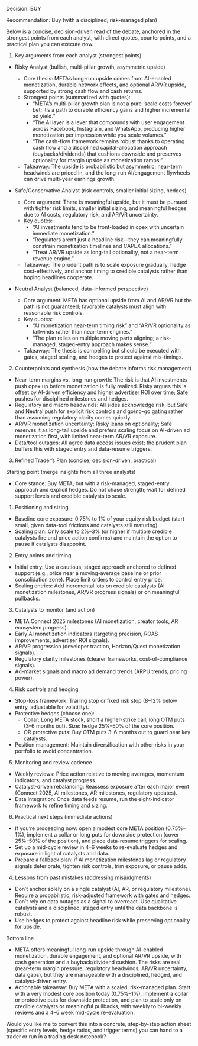 Decision: BUY

Recommendation: Buy (with a disciplined, risk-managed plan)

Below is a concise, decision-driven read of the debate, anchored in the strongest points from each analyst, with direct quotes, counterpoints, and a practical plan you can execute now.

1) Key arguments from each analyst (strongest points)

- Risky Analyst (bullish, multi-pillar growth, asymmetric upside)
  - Core thesis: META’s long-run upside comes from AI-enabled monetization, durable network effects, and optional AR/VR upside, supported by strong cash flow and cash returns.
  - Strongest points (summarized with quotes):
    - “META’s multi-pillar growth plan is not a pure ‘scale costs forever’ bet; it’s a path to durable efficiency gains and higher incremental ad yield.”
    - “The AI layer is a lever that compounds with user engagement across Facebook, Instagram, and WhatsApp, producing higher monetization per impression while you scale volumes.”
    - “The cash-flow framework remains robust thanks to operating cash flow and a disciplined capital-allocation approach (buybacks/dividends) that cushions downside and preserves optionality for margin upside as monetization ramps.”
  - Takeaway: The upside is probabilistic but asymmetric; near-term headwinds are priced in, and the long-run AI/engagement flywheels can drive multi-year earnings growth.

- Safe/Conservative Analyst (risk controls, smaller initial sizing, hedges)
  - Core argument: There is meaningful upside, but it must be pursued with tighter risk limits, smaller initial sizing, and meaningful hedges due to AI costs, regulatory risk, and AR/VR uncertainty.
  - Key quotes:
    - “AI investments tend to be front-loaded in opex with uncertain immediate monetization.”
    - “Regulators aren’t just a headline risk—they can meaningfully constrain monetization timelines and CAPEX allocations.”
    - “Treat AR/VR upside as long-tail optionality, not a near-term revenue engine.”
  - Takeaway: The prudent path is to scale exposure gradually, hedge cost-effectively, and anchor timing to credible catalysts rather than hoping headlines cooperate.

- Neutral Analyst (balanced, data-informed perspective)
  - Core argument: META has optional upside from AI and AR/VR but the path is not guaranteed; favorable catalysts must align with reasonable risk controls.
  - Key quotes:
    - “AI monetization near-term timing risk” and “AR/VR optionality as tailwinds rather than near-term engines.”
    - “The plan relies on multiple moving parts aligning; a risk-managed, staged-entry approach makes sense.”
  - Takeaway: The thesis is compelling but should be executed with gates, staged scaling, and hedges to protect against mis-timings.

2) Counterpoints and synthesis (how the debate informs risk management)

- Near-term margins vs. long-run growth: The risk is that AI investments push opex up before monetization is fully realized. Risky argues this is offset by AI-driven efficiency and higher advertiser ROI over time; Safe pushes for disciplined milestones and hedges.
- Regulatory and macro headwinds: All sides acknowledge risk, but Safe and Neutral push for explicit risk controls and go/no-go gating rather than assuming regulatory clarity comes quickly.
- AR/VR monetization uncertainty: Risky leans on optionality; Safe reserves it as long-tail upside and prefers scaling focus on AI-driven ad monetization first, with limited near-term AR/VR exposure.
- Data/tool outages: All agree data access issues exist; the prudent plan buffers this with staged entry and data-resume triggers.

3) Refined Trader’s Plan (concise, decision-driven, practical)

Starting point (merge insights from all three analysts)
- Core stance: Buy META, but with a risk-managed, staged-entry approach and explicit hedges. Do not chase strength; wait for defined support levels and credible catalysts to scale.

1) Positioning and sizing
- Baseline core exposure: 0.75% to 1% of your equity risk budget (start small, given data-tool frictions and catalysts still maturing).
- Scaling plan: Only scale to 2%–3% (or higher if multiple credible catalysts fire and price action confirms) and maintain the option to pause if catalysts disappoint.

2) Entry points and timing
- Initial entry: Use a cautious, staged approach anchored to defined support (e.g., price near a moving-average baseline or prior consolidation zone). Place limit orders to control entry price.
- Scaling entries: Add incremental lots on credible catalysts (AI monetization milestones, AR/VR progress signals) or on meaningful pullbacks.

3) Catalysts to monitor (and act on)
- META Connect 2025 milestones (AI monetization, creator tools, AR ecosystem progress).
- Early AI monetization indicators (targeting precision, ROAS improvements, advertiser ROI signals).
- AR/VR progression (developer traction, Horizon/Quest monetization signals).
- Regulatory clarity milestones (clearer frameworks, cost-of-compliance signals).
- Ad-market signals and macro ad demand trends (ARPU trends, pricing power).

4) Risk controls and hedging
- Stop-loss framework: Trailing stop or fixed risk stop (8–12% below entry, adjustable for volatility).
- Protective hedges (choose one): 
  - Collar: Long META stock, short a higher-strike call, long OTM puts (3–6 months out). Size: hedge 25%–50% of the core position.
  - OR protective puts: Buy OTM puts 3–6 months out to guard near key catalysts.
- Position management: Maintain diversification with other risks in your portfolio to avoid concentration.

5) Monitoring and review cadence
- Weekly reviews: Price action relative to moving averages, momentum indicators, and catalyst progress.
- Catalyst-driven rebalancing: Reassess exposure after each major event (Connect 2025, AI milestones, AR milestones, regulatory updates).
- Data integration: Once data feeds resume, run the eight-indicator framework to refine timing and sizing.

6) Practical next steps (immediate actions)
- If you’re proceeding now: open a modest core META position (0.75%–1%), implement a collar or long puts for downside protection (cover 25%–50% of the position), and place data-resume triggers for scaling.
- Set up a mid-cycle review in 4–6 weeks to re-evaluate hedges and exposure in light of catalysts and data.
- Prepare a fallback plan: if AI monetization milestones lag or regulatory signals deteriorate, tighten risk controls, trim exposure, or pause adds.

4) Lessons from past mistakes (addressing misjudgments)
- Don’t anchor solely on a single catalyst (AI, AR, or regulatory milestone). Require a probabilistic, risk-adjusted framework with gates and hedges.
- Don’t rely on data outages as a signal to overreact. Use qualitative catalysts and a disciplined, staged entry until the data backbone is robust.
- Use hedges to protect against headline risk while preserving optionality for upside.

Bottom line
- META offers meaningful long-run upside through AI-enabled monetization, durable engagement, and optional AR/VR upside, with cash generation and a buyback/dividend cushion. The risks are real (near-term margin pressure, regulatory headwinds, AR/VR uncertainty, data gaps), but they are manageable with a disciplined, hedged, and catalyst-driven entry.
- Actionable takeaway: Buy META with a scaled, risk-managed plan. Start with a very modest core position today (0.75%–1%), implement a collar or protective puts for downside protection, and plan to scale only on credible catalysts or meaningful pullbacks, with weekly to bi-weekly reviews and a 4–6 week mid-cycle re-evaluation.

Would you like me to convert this into a concrete, step-by-step action sheet (specific entry levels, hedge ratios, and trigger terms) you can hand to a trader or run in a trading desk notebook?